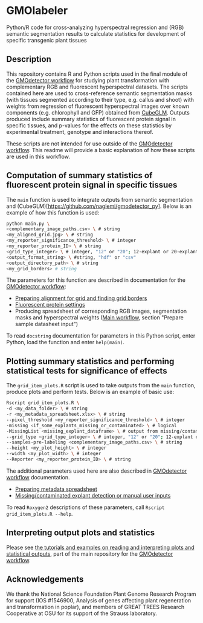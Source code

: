 # GMOlabeler
Python/R code for cross-analyzing hyperspectral regression and (RGB) semantic segmentation results to calculate statistics for development of specific transgenic plant tissues

## Description
This repository contains R and Python scripts used in the final module of the [GMOdetector workflow](https://github.com/naglemi/GMOnotebook) for studying plant transformation with complementary RGB and fluorescent hyperspectral datasets. The scripts contained here are used to cross-reference semantic segmentation masks (with tissues segmented according to their type, e.g. callus and shoot) with weights from regression of fluorescent hyperspectral images over known components (e.g. chlorophyll and GFP) obtained from [CubeGLM](https://github.com/naglemi/gmodetector_py). Outputs produced include summary statistics of fluorescent protein signal in specific tissues, and p-values for the effects on these statistics by experimental treatment, genotype and interactions thereof.

These scripts are not intended for use outside of the [GMOdetector workflow](https://github.com/naglemi/GMOnotebook). This readme will provide a basic explanation of how these scripts are used in this workflow.

## Computation of summary statistics of fluorescent protein signal in specific tissues
The `main` function is used to integrate outputs from semantic segmentation and (CubeGLM)[https://github.com/naglemi/gmodetector_py]. Below is an example of how this function is used:

``` bash
python main.py \
<complementary_image_paths.csv> \ # string
<my_aligned_grid.jpg> \ # string
<my_reporter_significance_threshold> \ # integer
<my_reporter_protein_ID> \ # string
<grid_type_integer> \ # integer, "12" or "20"; 12-explant or 20-explant grids supported
<output_format_string> \ #string, "hdf" or "csv"
<output_directory_path> \ # string
<my_grid_borders> # string
```
The parameters for this function are described in documentation for the [GMOdetector workflow](https://github.com/naglemi/GMOnotebook):
- [Preparing alignment for grid and finding grid borders](https://github.com/naglemi/GMOnotebook/tree/master/1_Decide_parameters/2_Align_and_crop_parameters)
- [Fluorescent protein settings](https://github.com/naglemi/GMOnotebook/blob/master/1_Decide_parameters/3_Other_parameters/3_Hyperspectral_settings.ipynb)
- Producing spreadsheet of corresponding RGB images, segmentation masks and hyperspectral weights ([Main workflow](https://github.com/naglemi/GMOnotebook/blob/master/2a_Deploy_workflow/GMOdetector_template_v0.62.ipynb), section "Prepare sample datasheet input")

To read `docstring` documentation for parameters in this Python script, enter Python, load the function and enter `help(main)`.

## Plotting summary statistics and performing statistical tests for significance of effects
The `grid_item_plots.R` script is used to take outputs from the `main` function, produce plots and perform tests. Below is an example of basic use:

``` bash
Rscript grid_item_plots.R \
-d <my_data_folder> \ # string
-r <my_metadata_spreadsheet.xlsx> \ # string
--pixel_threshold <my_reporter_significance_threshold> \ # integer
-missing <if_some_explants_missing_or_contaminated> \ # logical
-MissingList <missing_explant_dataframe> \ # output from missing/contaminated explant script or user manual input
--grid_type <grid_type_integer> \ # integer, "12" or "20"; 12-explant or 20-explant grids supported
--samples-pre-labeling <complementary_image_paths.csv> \ # string
--height <my_plot_height> \ # integer
--width <my_plot_width> \ # integer
--Reporter <my_reporter_protein_ID> \ # string
```
The additional parameters used here are also described in [GMOdetector workflow](https://github.com/naglemi/GMOnotebook) documentation.
- [Preparing metadata spreadsheet](https://github.com/naglemi/GMOnotebook/blob/master/1_Decide_parameters/1_Metadata_and_randomization/1-Generate_randomization_scheme.ipynb)
- [Missing/contaminated explant detection or manual user inputs](https://github.com/naglemi/GMOnotebook/blob/master/1_Decide_parameters/3_Other_parameters/2_Missing_or_contaminated_explants.ipynb)

To read `Roxygen2` descriptions of these parameters, call `Rscript grid_item_plots.R --help`.

## Interpreting output plots and statistics
Please see [the tutorials and examples on reading and interpreting plots and statistical outputs](https://github.com/naglemi/GMOnotebook/tree/master/3_Interpret_outputs), part of the main repository for the [GMOdetector workflow](https://github.com/naglemi/GMOnotebook).

## Acknowledgements
We thank the National Science Foundation Plant Genome Research Program for support (IOS #1546900, Analysis of genes affecting plant regeneration and transformation in poplar), and members of GREAT TREES Research Cooperative at OSU for its support of the Strauss laboratory.
